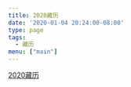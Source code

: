 ```yaml
---
title: 2020藏历
date: '2020-01-04 20:24:00-08:00'
type: page
tags:
  - 藏历
menu: ["main"]
---
```


[2020藏历](/f/2020.pdf)